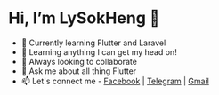# Hi, I’m LySokHeng 👋 

- 🔭 Currently learning Flutter and Laravel
- 🌱 Learning anything I can get my head on!
- 👬 Always looking to collaborate 
- 💬 Ask me about all thing Flutter
- 📫 Let's connect me - [Facebook](https://web.facebook.com/lysokheng.huot/) | [Telegram](https://t.me/lysokheng_huot) | [Gmail](https://mail.google.com/mail/?view=cm&fs=1&to=lysokheng.huot@gmail.com&su=SUBJECT&body=BODY&bcc=lysokheng.huot@gmail.com)
